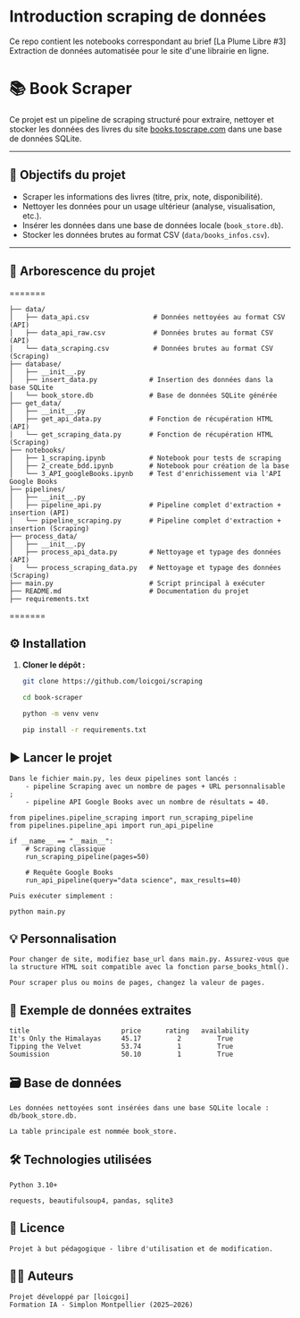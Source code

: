 Introduction scraping de données
================================

Ce repo contient les notebooks correspondant au brief [La Plume Libre #3] Extraction de données automatisée pour le site d'une librairie en ligne.


# 📚 Book Scraper

Ce projet est un pipeline de scraping structuré pour extraire, nettoyer et stocker les données des livres du site [books.toscrape.com](http://books.toscrape.com) dans une base de données SQLite.

---

## 🧠 Objectifs du projet

- Scraper les informations des livres (titre, prix, note, disponibilité).
- Nettoyer les données pour un usage ultérieur (analyse, visualisation, etc.).
- Insérer les données dans une base de données locale (`book_store.db`).
- Stocker les données brutes au format CSV (`data/books_infos.csv`).

---

## 📁 Arborescence du projet

=======

```
├── data/
│   ├── data_api.csv                # Données nettoyées au format CSV (API)
│   ├── data_api_raw.csv            # Données brutes au format CSV (API)
│   └── data_scraping.csv           # Données brutes au format CSV (Scraping)
├── database/
│   ├── __init__.py
│   ├── insert_data.py             # Insertion des données dans la base SQLite
│   └── book_store.db              # Base de données SQLite générée
├── get_data/
│   ├── __init__.py
│   ├── get_api_data.py            # Fonction de récupération HTML (API)
│   └── get_scraping_data.py       # Fonction de récupération HTML (Scraping)
├── notebooks/
│   ├── 1_scraping.ipynb           # Notebook pour tests de scraping
│   ├── 2_create_bdd.ipynb         # Notebook pour création de la base
│   └── 3_API_googleBooks.ipynb    # Test d'enrichissement via l'API Google Books
├── pipelines/
│   ├── __init__.py
│   ├── pipeline_api.py            # Pipeline complet d'extraction + insertion (API)
│   └── pipeline_scraping.py       # Pipeline complet d'extraction + insertion (Scraping)
├── process_data/
│   ├── __init__.py
│   ├── process_api_data.py        # Nettoyage et typage des données (API)
│   └── process_scraping_data.py   # Nettoyage et typage des données (Scraping)
├── main.py                        # Script principal à exécuter
├── README.md                      # Documentation du projet
├── requirements.txt

```

=======

## ⚙️ Installation

1. **Cloner le dépôt :**
   ```bash
   git clone https://github.com/loicgoi/scraping
   
   cd book-scraper

   python -m venv venv

   pip install -r requirements.txt


## ▶️ Lancer le projet

    Dans le fichier main.py, les deux pipelines sont lancés :
        - pipeline Scraping avec un nombre de pages + URL personnalisable ;
        - pipeline API Google Books avec un nombre de résultats = 40.

    from pipelines.pipeline_scraping import run_scraping_pipeline
    from pipelines.pipeline_api import run_api_pipeline

    if __name__ == "__main__":
        # Scraping classique
        run_scraping_pipeline(pages=50)

        # Requête Google Books
        run_api_pipeline(query="data science", max_results=40)
    
    Puis exécuter simplement :

    python main.py

## 💡 Personnalisation
    Pour changer de site, modifiez base_url dans main.py. Assurez-vous que la structure HTML soit compatible avec la fonction parse_books_html().

    Pour scraper plus ou moins de pages, changez la valeur de pages.

## 🧪 Exemple de données extraites
    title	                    price	   rating	availability
    It's Only the Himalayas	    45.17	      2	        True
    Tipping the Velvet	        53.74	      1	        True
    Soumission	                50.10	      1	        True

## 🗃️ Base de données
    Les données nettoyées sont insérées dans une base SQLite locale : db/book_store.db.

    La table principale est nommée book_store.

## 🛠️ Technologies utilisées
    Python 3.10+

    requests, beautifulsoup4, pandas, sqlite3

## 📄 Licence
    Projet à but pédagogique - libre d'utilisation et de modification.

## 🙋‍♀️ Auteurs
    Projet développé par [loicgoi]
    Formation IA - Simplon Montpellier (2025–2026)
